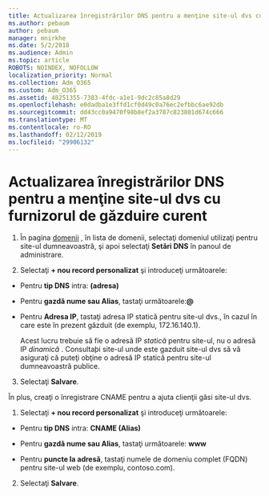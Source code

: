 ```yaml
---
title: Actualizarea înregistrărilor DNS pentru a menţine site-ul dvs cu furnizorul de găzduire curent
ms.author: pebaum
author: pebaum
manager: mnirkhe
ms.date: 5/2/2018
ms.audience: Admin
ms.topic: article
ROBOTS: NOINDEX, NOFOLLOW
localization_priority: Normal
ms.collection: Adm_O365
ms.custom: Adm_O365
ms.assetid: 48251355-7383-4fdc-a1e1-9dc2c85a8d29
ms.openlocfilehash: e0dadba1e3ffd1cf0d49c0a76ec2efbbc6ae92db
ms.sourcegitcommit: dd43cc0a9470f98b8ef2a3787c823801d674c666
ms.translationtype: MT
ms.contentlocale: ro-RO
ms.lasthandoff: 02/12/2019
ms.locfileid: "29906132"
---
```

# <a name="update-dns-records-to-keep-your-website-with-your-current-hosting-provider"></a>Actualizarea înregistrărilor DNS pentru a menţine site-ul dvs cu furnizorul de găzduire curent

1. În pagina [domenii](https://portal.office.com/adminportal/home#/Domains) , în lista de domenii, selectaţi domeniul utilizaţi pentru site-ul dumneavoastră, şi apoi selectaţi **Setări DNS** în panoul de administrare. 
    
2. Selectaţi **+ nou record personalizat** şi introduceţi următoarele: 
    
  - Pentru **tip DNS** intra: **(adresa)**
    
  - Pentru **gazdă nume sau Alias**, tastaţi următoarele:**@**
    
  - Pentru **Adresa IP**, tastaţi adresa IP statică pentru site-ul dvs., în cazul în care este în prezent găzduit (de exemplu, 172.16.140.1). 
    
    Acest lucru trebuie să fie o adresă IP *statică* pentru site-ul, nu o adresă IP *dinamică* . Consultaþi site-ul unde este gazduit site-ul dvs să vă asiguraţi că puteţi obţine o adresă IP statică pentru site-ul dumneavoastră publice. 
    
3. Selectaţi **Salvare**. 
    
În plus, creaţi o înregistrare CNAME pentru a ajuta clienţii găsi site-ul dvs.
  
1. Selectaţi **+ nou record personalizat** şi introduceţi următoarele: 
    
  - Pentru **tip DNS** intra: **CNAME (Alias)**
    
  - Pentru **gazdă nume sau Alias**, tastaţi următoarele: **www**
    
  - Pentru **puncte la adresă**, tastaţi numele de domeniu complet (FQDN) pentru site-ul web (de exemplu, contoso.com). 
    
2. Selectaţi **Salvare**. 
    

